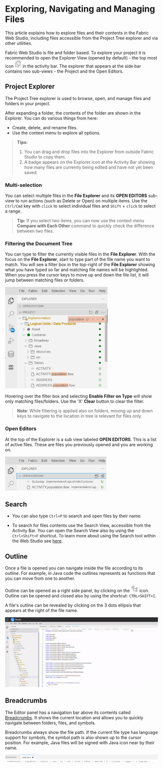 <web>

# Exploring, Navigating and Managing Files

This article explains how to explore files and their contents in the Fabric Web Studio, including files accessible from the Project Tree explorer and via other utilities.

 

Fabric Web Studio is file and folder based. To explore your project it is recommended to open the Explorer View (opened by default) - the top most icon <img src="images/web/explorer.png" style="zoom:67%;" /> in the activity bar. The explorer that appears at the side bar contains two sub-views - the Project and the Open Editors.

## Project Explorer

The Project Tree explorer is used to browse, open, and manage files and folders in your project. 

After expanding a folder, the contents of the folder are shown in the Explorer. You can do various things from here:

* Create, delete, and rename files.
* Use the context menu to explore all options.

>**Tips:** 
>
>1. You can drag and drop files into the Explorer from outside Fabric Studio to copy them.
>2. A badge appears on the Explorer icon at the Activity Bar showing how many files are currently being edited and have not yet been saved.



### Multi-selection

You can select multiple files in the **File Explorer** and its **OPEN EDITORS** sub-view to run actions (such as Delete or Open) on multiple items. Use the `Ctrl/Cmd` key with `click` to select individual files and `Shift` + `click` to select a range. 

> **Tip:** If you select two items, you can now use the context menu **Compare with Each Other** command to quickly check the difference between two files.



### Filtering the Document Tree

You can type to filter the currently visible files in the **File Explorer**. With the focus on the **File Explorer**, start to type part of the file name you want to match. You will see a filter box in the top-right of the **File Explorer** showing what you have typed so far and matching file names will be highlighted. When you press the cursor keys to move up and down the file list, it will jump between matching files or folders.

<img src="images/web/21_1_filter_doc_tree.PNG" style="zoom:67%;" />

Hovering over the filter box and selecting **Enable Filter on Type** will show only matching files/folders. Use the 'X' **Clear** button to clear the filter.

>**Note**: While filtering is applied also on folders, moving up and down keys to navigate to the location in tree is relevant for files only.



### Open Editors

At the top of the Explorer is a sub view labeled **OPEN EDITORS**. This is a list of active files. These are files you previously opened and you are working on. 

<img src="images/web/21_2_open_editors.PNG" style="zoom:67%;" />

## Search

* You can also type `Ctrl+P` to search and open files by their name. 

- To search for files contents use the Search View, accessible from the Activity Bar. You can open the Search View also by using the  `Ctrl+Shift+F` shortcut. To learn more about using the Search tool within the Web Studio see [here](22_web_search.md).



## Outline

Once a file is opened you can navigate inside the file according to its outline. For example, in Java code the outlines represents as functions that you can move from one to another.

Outline can be opened as a right side panel, by clicking on the ![](images/web/outline.png) icon. Outline can be opened and closed also by using the shortcut: `CTRL+SHIFT+I`.

A file's outline can be revealed by clicking on the 3 dots ellipsis that appears at the right of the file name.

![](images/web/21_outline_anim.gif)



## Breadcrumbs

The Editor panel has a navigation bar above its contents called [Breadcrumbs](https://en.wikipedia.org/wiki/Breadcrumb_(navigation)). It shows the current location and allows you to quickly navigate between folders, files, and symbols.

Breadcrumbs always show the file path. If the current file type has language support for symbols, the symbol path is also shown up to the cursor position. For example, Java files will be signed with Java icon near by their name.



![](images/web/breadcrumbs.png)



